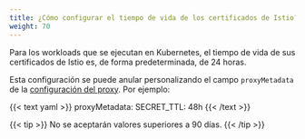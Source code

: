 ```yaml
---
title: ¿Cómo configurar el tiempo de vida de los certificados de Istio?
weight: 70
---
```


Para los workloads que se ejecutan en Kubernetes, el tiempo de vida de sus certificados de Istio es, de forma predeterminada, de 24 horas.

Esta configuración se puede anular personalizando el campo `proxyMetadata` de la [configuración del proxy](/es/docs/reference/config/istio.mesh.v1alpha1/#ProxyConfig). Por ejemplo:

{{< text yaml >}}
proxyMetadata:
  SECRET_TTL: 48h
{{< /text >}}

{{< tip >}}
No se aceptarán valores superiores a 90 días.
{{< /tip >}}
